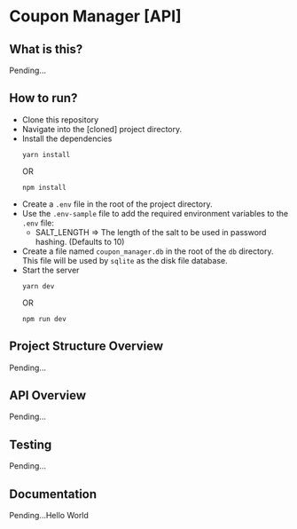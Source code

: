 # Coupon Manager [API]

## What is this?
Pending...

## How to run?
- Clone this repository
- Navigate into the [cloned] project directory.
- Install the dependencies
  ```
  yarn install
  ```
  OR
  ```
  npm install
  ```
- Create a `.env` file in the root of the project directory.
- Use the `.env-sample` file to add the required environment variables to the `.env` file:
  - SALT_LENGTH => The length of the salt to be used in password hashing. (Defaults to 10)
- Create a file named `coupon_manager.db` in the root of the `db` directory.<br>
  This file will be used by `sqlite` as the disk file database.
- Start the server
  ```
  yarn dev
  ```
  OR
  ```
  npm run dev
  ```

## Project Structure Overview
Pending...

## API Overview
Pending...

## Testing
Pending...

## Documentation
Pending...Hello World
